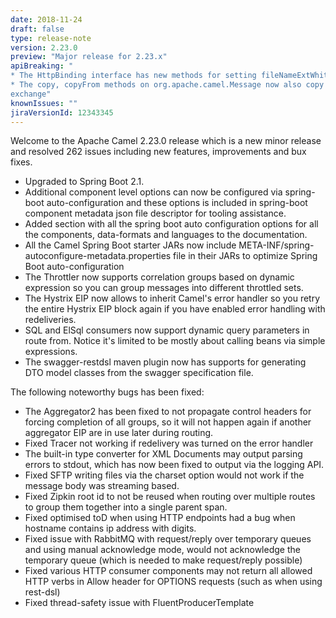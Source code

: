 ```yaml
---
date: 2018-11-24
draft: false 
type: release-note
version: 2.23.0
preview: "Major release for 2.23.x"
apiBreaking: "
* The HttpBinding interface has new methods for setting fileNameExtWhiteList option.
* The copy, copyFrom methods on org.apache.camel.Message now also copy over reference to the
exchange"
knownIssues: ""
jiraVersionId: 12343345
---
```


Welcome to the Apache Camel 2.23.0 release which is a new minor release and resolved 262 issues
including new features, improvements and bux fixes.

* Upgraded to Spring Boot 2.1.
* Additional component level options can now be configured via spring-boot auto-configuration and
these options is included in spring-boot component metadata json file descriptor for tooling
assistance.
* Added section with all the spring boot auto configuration options for all the components,
data-formats and languages to the documentation.
* All the Camel Spring Boot starter JARs now include
META-INF/spring-autoconfigure-metadata.properties file in their JARs to optimize Spring Boot
auto-configuration
* The Throttler now supports correlation groups based on dynamic expression so you can group
messages into different throttled sets.
* The Hystrix EIP now allows to inherit Camel's error handler so you retry the entire Hystrix EIP
block again if you have enabled error handling with redeliveries.
* SQL and ElSql consumers now support dynamic query parameters in route from. Notice it's limited
to be mostly about calling beans via simple expressions.
* The swagger-restdsl maven plugin now has supports for generating DTO model classes from the
swagger specification file.

The following noteworthy bugs has been fixed:

* The Aggregator2 has been fixed to not propagate control headers for forcing completion of all
groups, so it will not happen again if another aggregator EIP are in use later during routing.
* Fixed Tracer not working if redelivery was turned on the error handler
* The built-in type converter for XML Documents may output parsing errors to stdout, which has now
been fixed to output via the logging API.
* Fixed SFTP writing files via the charset option would not work if the message body was streaming
based.
* Fixed Zipkin root id to not be reused when routing over multiple routes to group them together
into a single parent span.
* Fixed optimised toD when using HTTP endpoints had a bug when hostname contains ip address with
digits.
* Fixed issue with RabbitMQ with request/reply over temporary queues and using manual acknowledge
mode, would not acknowledge the temporary queue (which is needed to make request/reply possible)
* Fixed various HTTP consumer components may not return all allowed HTTP verbs in Allow header for
OPTIONS requests (such as when using rest-dsl)
* Fixed thread-safety issue with FluentProducerTemplate
